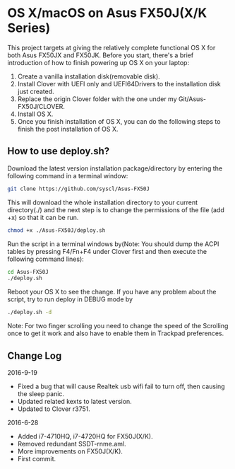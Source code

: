 OS X/macOS on Asus FX50J(X/K Series)
====================================


This project targets at giving the relatively complete functional OS X for both Asus FX50JX and FX50JK. Before you start, there's a brief introduction of how to finish powering up OS X on your laptop:

1. Create a vanilla installation disk(removable disk).
2. Install Clover with UEFI only and UEFI64Drivers to the installation disk just created. 
3. Replace the origin Clover folder with the one under my Git/Asus-FX50J/CLOVER.
4. Install OS X.
5. Once you finish installation of OS X, you can do the following steps to finish the post installation of OS X.

How to use deploy.sh?
----------------

Download the latest version installation package/directory by entering the following command in a terminal window:

```sh
git clone https://github.com/syscl/Asus-FX50J
```
This will download the whole installation directory to your current directory(./) and the next step is to change the permissions of the file (add +x) so that it can be run.


```sh
chmod +x ./Asus-FX50J/deploy.sh
```


Run the script in a terminal windows by(Note: You should dump the ACPI tables by pressing F4/Fn+F4 under Clover first and then execute the following command lines):

```sh
cd Asus-FX50J
./deploy.sh
```

Reboot your OS X to see the change. If you have any problem about the script, try to run deploy in DEBUG mode by 
```sh
./deploy.sh -d
```

Note: For two finger scrolling you need to change the speed of the Scrolling once to get it work and also have to enable them in Trackpad preferences.

Change Log
----------------
2016-9-19

- Fixed a bug that will cause Realtek usb wifi fail to turn off, then
causing the sleep panic.
- Updated related kexts to latest version.
- Updated to Clover r3751.

2016-6-28

- Added i7-4710HQ, i7-4720HQ for FX50J(X/K).
- Removed redundant SSDT-rnme.aml.
- More improvements on FX50J(X/K).
- First commit.
